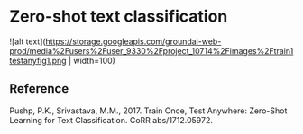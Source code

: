 # Zero-shot text classification
![alt text](https://storage.googleapis.com/groundai-web-prod/media%2Fusers%2Fuser_9330%2Fproject_10714%2Fimages%2Ftrain1testanyfig1.png | width=100)
## Reference
Pushp, P.K., Srivastava, M.M., 2017. Train Once, Test Anywhere: Zero-Shot Learning for Text Classification. CoRR abs/1712.05972.
